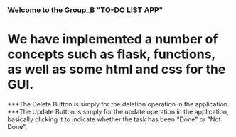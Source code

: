  ### Welcome to the Group_B "TO-DO LIST APP"
# We have implemented a number of concepts such as flask, functions, as well as some html and css for the GUI. 

***The Delete Button is simply for the deletion operation in the application.
***The Update Button is simply for the update operation in the application, basically clicking it to indicate whether the task has been "Done" or "Not Done". 

